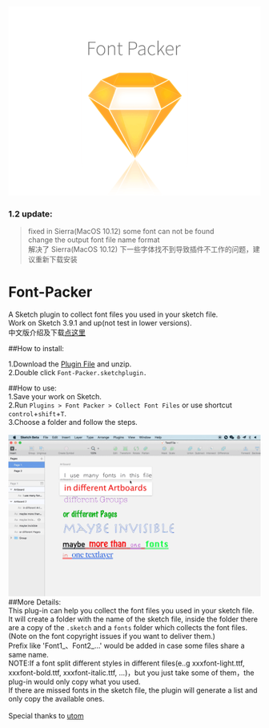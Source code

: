 ![demoGIF](https://raw.githubusercontent.com/bigxixi/ReadMe-Resources/master/Font-Packer/logoDemo.gif)<br>
### 1.2 update:  
>fixed in Sierra(MacOS 10.12) some font can not be found  
>change the output font file name format  
>解决了 Sierra(MacOS 10.12) 下一些字体找不到导致插件不工作的问题，建议重新下载安装

# Font-Packer
A Sketch plugin to collect font files you used in your sketch file.  
Work on Sketch 3.9.1 and up(not test in lower versions).<br>
中文版介绍及下载[点这里](http://bigxixi.com/fontpacker/)<br>


##How to install:

1.Download the [Plugin File](https://github.com/bigxixi/Font-Packer/archive/master.zip) and unzip.  
2.Double click `Font-Packer.sketchplugin.` 

##How to use:  
1.Save your work on Sketch.  
2.Run `Plugins > Font Packer > Collect Font Files` or use shortcut `control`+`shift`+`T`.  
3.Choose a folder and follow the steps.  
<br>
![demoGIF](https://raw.githubusercontent.com/bigxixi/ReadMe-Resources/master/Font-Packer/DEMO.gif)
<br>
##More Details:  
This plug-in can help you collect the font files you used in your sketch file.<br>It will create a folder with the name of the sketch file, inside the folder there are a copy of the `.sketch` and a `fonts` folder which collects the font files.(Note on the font copyright issues if you want to deliver them.)<br>Prefix like 'Font1_、Font2_…' would be added in case some files share a same name.<br>NOTE:If a font split different styles in different files(e..g xxxfont-light.ttf, xxxfont-bold.ttf, xxxfont-italic.ttf, ...)，but you just take some of them，the plug-in would only copy what you used.<br>
If there are missed fonts in the sketch file, the plugin will generate a list and only copy the available ones.
<br>
<br>
Special thanks to [utom](https://github.com/utom)
  
